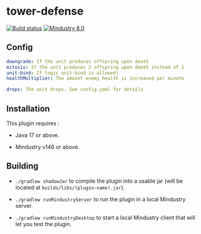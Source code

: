 # tower-defense

[![Build status](https://github.com/xpdustry/tower-defense/actions/workflows/build.yml/badge.svg?branch=master&event=push)](https://github.com/xpdustry/tower-defense/actions/workflows/build.yml)
[![Mindustry 8.0](https://img.shields.io/badge/Mindustry-8.0-ffd37f)](https://github.com/Anuken/Mindustry/releases)

## Config

```yml
downgrade: If the unit produces offspring upon death
mitosis: If the unit produces 2 offspring upon death instead of 1
unit-bind: If logic unit-bind is allowed|
healthMultiplier: The amount enemy health is increased per minute

drops: The unit drops. See config.yaml for details
```

## Installation

This plugin requires :

- Java 17 or above.

- Mindustry v146 or above.

## Building

- `./gradlew shadowJar` to compile the plugin into a usable jar (will be located
  at `builds/libs/(plugin-name).jar`).

- `./gradlew runMindustryServer` to run the plugin in a local Mindustry server.

- `./gradlew runMindustryDesktop` to start a local Mindustry client that will let you test the plugin.
